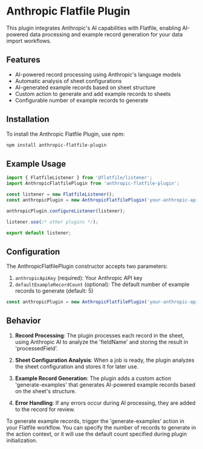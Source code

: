 # Anthropic Flatfile Plugin

This plugin integrates Anthropic's AI capabilities with Flatfile, enabling AI-powered data processing and example record generation for your data import workflows.

## Features

- AI-powered record processing using Anthropic's language models
- Automatic analysis of sheet configurations
- AI-generated example records based on sheet structure
- Custom action to generate and add example records to sheets
- Configurable number of example records to generate

## Installation

To install the Anthropic Flatfile Plugin, use npm:

```bash
npm install anthropic-flatfile-plugin
```

## Example Usage

```typescript
import { FlatfileListener } from '@flatfile/listener';
import AnthropicFlatfilePlugin from 'anthropic-flatfile-plugin';

const listener = new FlatfileListener();
const anthropicPlugin = new AnthropicFlatfilePlugin('your-anthropic-api-key');

anthropicPlugin.configureListener(listener);

listener.use(/* other plugins */);

export default listener;
```

## Configuration

The AnthropicFlatfilePlugin constructor accepts two parameters:

1. `anthropicApiKey` (required): Your Anthropic API key
2. `defaultExampleRecordCount` (optional): The default number of example records to generate (default: 5)

```typescript
const anthropicPlugin = new AnthropicFlatfilePlugin('your-anthropic-api-key', 10);
```

## Behavior

1. **Record Processing**: The plugin processes each record in the sheet, using Anthropic AI to analyze the 'fieldName' and storing the result in 'processedField'.

2. **Sheet Configuration Analysis**: When a job is ready, the plugin analyzes the sheet configuration and stores it for later use.

3. **Example Record Generation**: The plugin adds a custom action 'generate-examples' that generates AI-powered example records based on the sheet's structure.

4. **Error Handling**: If any errors occur during AI processing, they are added to the record for review.

To generate example records, trigger the 'generate-examples' action in your Flatfile workflow. You can specify the number of records to generate in the action context, or it will use the default count specified during plugin initialization.